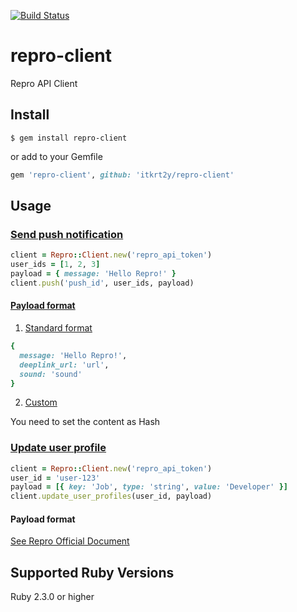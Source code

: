 [![Build Status](https://travis-ci.org/itkrt2y/repro-client.svg?branch=master)](https://travis-ci.org/itkrt2y/repro-client)

# repro-client

Repro API Client

## Install

```
$ gem install repro-client
```

or add to your Gemfile

```ruby
gem 'repro-client', github: 'itkrt2y/repro-client'
```

## Usage

### [Send push notification](http://docs.repro.io/en/dev/push-api/index.html)

```ruby
client = Repro::Client.new('repro_api_token')
user_ids = [1, 2, 3]
payload = { message: 'Hello Repro!' }
client.push('push_id', user_ids, payload)
```

#### [Payload format](http://docs.repro.io/en/dev/push-api/index.html#id7)

1. [Standard format](http://docs.repro.io/en/dev/push-api/index.html#id8)

```ruby
{
  message: 'Hello Repro!',
  deeplink_url: 'url',
  sound: 'sound'
}
```

2. [Custom](http://docs.repro.io/en/dev/push-api/index.html#json)

You need to set the content as Hash

### [Update user profile](http://docs.repro.io/en/dev/user-profile-api/index.html)

```ruby
client = Repro::Client.new('repro_api_token')
user_id = 'user-123'
payload = [{ key: 'Job', type: 'string', value: 'Developer' }]
client.update_user_profiles(user_id, payload)
```

#### Payload format

[See Repro Official Document](http://docs.repro.io/en/dev/user-profile-api/index.html#user-profiles-payload)

## Supported Ruby Versions

Ruby 2.3.0 or higher
